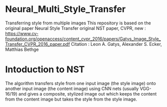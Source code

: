 # Neural_Multi_Style_Transfer
Transferring style from multiple images
This repository is based on the original paper Neural Style Transfer
original NST paper, CVPR, new : https://www.cv-foundation.org/openaccess/content_cvpr_2016/papers/Gatys_Image_Style_Transfer_CVPR_2016_paper.pdf
Citation : Leon A. Gatys, Alexander S. Ecker, Matthias Bethge

# Intoduction to NST
The algorithm transfers style from one input image (the style image) onto another input image (the content image) using CNN nets (usually VGG-16/19) and gives a composite, stylized image out which keeps the content from the content image but takes the style from the style image.

